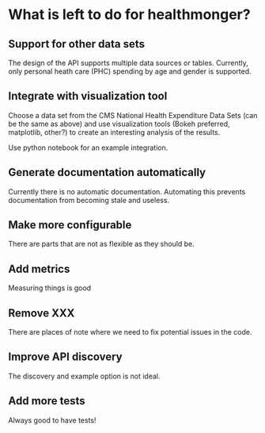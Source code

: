 What is left to do for healthmonger?
====================================

Support for other data sets
---------------------------

The design of the API supports multiple data sources or tables. Currently, only
personal heath care (PHC) spending by age and gender is supported.


Integrate with visualization tool
---------------------------------

Choose​ a data set from the CMS National Health Expenditure Data Sets (can be the same as above) and use visualization tools (Bokeh preferred, matplotlib, other?) to create an interesting analysis of the results.


Use python notebook for an example integration.


Generate documentation automatically
------------------------------------

Currently there is no automatic documentation. Automating this prevents documentation from becoming stale and useless.


Make more configurable
----------------------
There are parts that are not as flexible as they should be.


Add metrics
-----------

Measuring things is good

Remove XXX
----------

There are places of note where we need to fix potential issues in the code.


Improve API discovery
---------------------

The discovery and example option is not ideal.


Add more tests
--------------

Always good to have tests!
